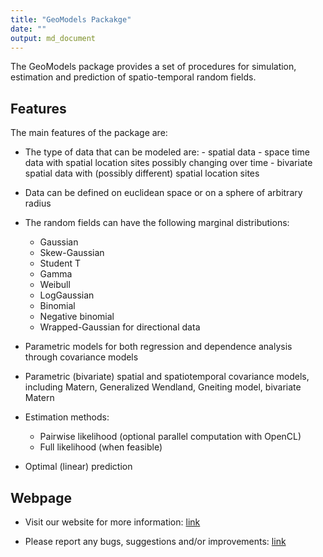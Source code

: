 ```yaml
---
title: "GeoModels Packakge"
date: ""
output: md_document
---
```


The GeoModels package provides a set of procedures for simulation, estimation and prediction of spatio-temporal random fields.




<!--
<a href="https://www.buymeacoffee.com/samanyougarg"><img src="https://www.buymeacoffee.com/assets/img/custom_images/orange_img.png" alt="Buy Me A Coffee" style="height: 41px !important;width: 174px !important;box-shadow: 0px 3px 2px 0px rgba(190, 190, 190, 0.5) !important;-webkit-box-shadow: 0px 3px 2px 0px rgba(190, 190, 190, 0.5) !important;" target="_blank"></a>

## Live Demo
## [Hanuman](https://samanyougarg.com/hanuman)
![Hanuman](/Screenshots/hanuman.jpg "Hanuman Preview")
-->

## Features

The main features of the package are:

-   The type of data that can be modeled are:
        -     spatial data
        -     space time data with spatial location sites possibly changing over time
        -     bivariate spatial data with (possibly different) spatial location sites

-   Data can be defined on euclidean space or on a sphere of arbitrary radius

-   The random fields can have the following marginal distributions:
    -   Gaussian
    -   Skew-Gaussian
    -   Student T
    -   Gamma
    -   Weibull
    -   LogGaussian
    -   Binomial
    -   Negative binomial
    -   Wrapped-Gaussian for directional data
-   Parametric models for both regression and dependence analysis through covariance models
-   Parametric (bivariate) spatial and spatiotemporal covariance models, including Matern, Generalized Wendland, Gneiting model, bivariate Matern

-   Estimation methods:
    -   Pairwise likelihood (optional parallel computation with OpenCL)
    -   Full likelihood (when feasible)
-   Optimal (linear) prediction


## Webpage

-   Visit our website for more information: [link](https://vmoprojs.github.io/GeoModels-page/)

-   Please report any bugs, suggestions and/or improvements: [link](https://github.com/vmoprojs/GeoModels-page/issues)